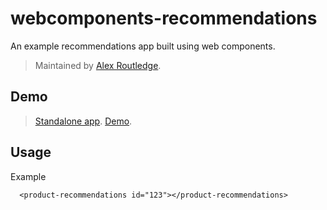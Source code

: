 # webcomponents-recommendations

An example recommendations app built using web components.

> Maintained by [Alex Routledge](https://github.com/alexroutledge).

## Demo

> [Standalone app](http://dl.dropboxusercontent.com/u/8767938/fresca/html5/recommendations/index.html).
> [Demo](http://dl.dropboxusercontent.com/u/8767938/fresca/html5/recommendations/bootstrap.html).

## Usage

Example

```
  <product-recommendations id="123"></product-recommendations>
```
